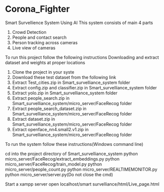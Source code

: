 # Corona_Fighter
Smart Survellience System Using AI
This system consists of main 4 parts
1. Crowd Detection
2. People and contact search
3. Person tracking across cameras
4. Live view of cameras


To run this project follow the following instructions
Downloading and extract dataset and weights at proper locations

1. Clone the project in your syste
2. Download these test dataset from the following link
3. Extract Test_cities.zip in Smart_survelliance_system folder
4. Extract config.zip and classifier.zip in Smart_survelliance_system folder
5. Extract yolo.zip in Smart_survelliance_system folder
6. Extract  people_search.zip in Smart_survelliance_system/micro_server/FaceRecog folder
7. Extract  people_search_dataset.zip in Smart_survelliance_system/micro_server/FaceRecog folder
8. Extract  dataset.zip in Smart_survelliance_system/micro_server/FaceRecog folder
9. Extract  openface_nn4.small2.v1.zip in Smart_survelliance_system/micro_server/FaceRecog folder 

To run the system follow these instructions(Windows command line)

cd into the project directory of Smart_survelliance_system
python micro_server/FaceRecog/extract_embeddings.py
python micro_server/FaceRecog/train_model.py
python micro_server/people_count.py
python micro_server/REALTIMEMONITOR.py
python micro_server/server.py(Do not close the cmd)


Start a xampp server
open localhost/smart survelliance/html/Live_page.html

